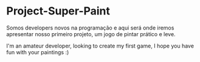 # Project-Super-Paint
Somos developers novos na programação e aqui será onde iremos apresentar nosso primeiro projeto, um jogo de pintar prático e leve.

I'm an amateur developer, looking to create my first game, I hope you have fun with your paintings :)
